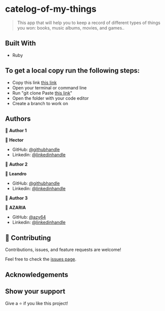 # catelog-of-my-things

> This app that will help you to keep a record of different types of things you won: books, music albums, movies, and games..

## Built With

- Ruby

## To get a local copy run the following steps:
- Copy this link [this link](https://github.com/Hector096/catelog-of-my-things)
- Open your terminal or command line
- Run "git clone Paste [this link](https://github.com/Hector096/catelog-of-my-things)"
- Open the folder with your code editor
- Create a branch to work on

## Authors

👤 **Author 1**

:bearded_person: **Hector**
  - GitHub: [@githubhandle](https://github.com/Hector096)
  - Linkedin: [@linkedinhandle](https://www.linkedin.com/in/hector096/)

👤 **Author 2**

:bearded_person: **Leandro**
  - GitHub: [@githubhandle](https://github.com/Hector096)
  - Linkedin: [@linkedinhandle](https://www.linkedin.com/in/hector096/)
  
👤 **Author 3**

:bearded_person: **AZARIA**
  - GitHub: [@azy64](https://github.com/azy64)
  - Linkedin: [@linkedinhandle](https://www.linkedin.com/in/azaria-saidi-524780112/)


## 🤝 Contributing

Contributions, issues, and feature requests are welcome!

Feel free to check the [issues page](https://github.com/Hector096/catelog-of-my-things/issues).


## Acknowledgements

## Show your support

Give a ⭐️ if you like this project!
